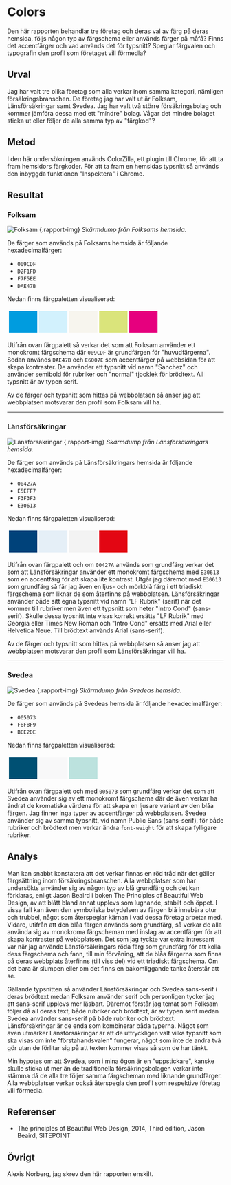 
Colors
=======================

Den här rapporten behandlar tre företag och deras val av färg på deras hemsida, följs någon typ av färgschema eller används färger på måfå? Finns det accentfärger och vad används det för typsnitt? Speglar färgvalen och typografin den profil som företaget vill förmedla?

Urval
-----------------------

<!-- Berätta vilka webbplatser du valt att undersöka och varför eller hur du gick tillväga när du gjorde ditt urval. -->
Jag har valt tre olika företag som alla verkar inom samma kategori, nämligen försäkringsbranschen. De företag jag har valt ut är Folksam, Länsförsäkringar samt Svedea. Jag har valt två större försäkringsbolag och kommer jämföra dessa med ett "mindre" bolag. Vågar det mindre bolaget sticka ut eller följer de alla samma typ av "färgkod"? 

Metod
-----------------------

<!-- Berätta kort om din "metod", hur du gör för att utföra undersökningen. Berätta om du använder något speciellt verktyg. -->
I den här undersökningen används ColorZilla, ett plugin till Chrome, för att ta fram hemsidors färgkoder. För att ta fram en hemsidas typsnitt så används den inbyggda funktionen "Inspektera" i Chrome.  

Resultat
-----------------------

<!-- Dokumentera dina resultat från din studie. Berätta vad du kom fram till, vilka resultat du hittade och observerade. -->
### Folksam

![Folksam](%assets_url%/img/Folksam_web.png "Folksams hemsida") {.rapport-img}
<i>Skärmdump från Folksams hemsida.</i>

De färger som används på Folksams hemsida är följande hexadecimalfärger:
- `009CDF`
- `D2F1FD`
- `F7F5EE`
- `DAE47B`

Nedan finns färgpaletten visualiserad:
<table style="border-spacing: 4px; border-collapse: separate">
<tr>
<td style="height: 50px; width: 50px; background-color: #009CDF">
<td style="height: 50px; width: 50px; background-color: #D2F1FD">
<td style="height: 50px; width: 50px; background-color: #F7F5EE">
<td style="height: 50px; width: 50px; background-color: #DAE47B">
<td style="height: 50px; width: 50px; background-color: #E6007E">
</tr>
</table>

Utifrån ovan färgpalett så verkar det som att Folksam använder ett monokromt färgschema där `009CDF` är grundfärgen för "huvudfärgerna". Sedan används `DAE47B` och `E6007E` som accentfärger på webbsidan för att skapa kontraster.
De använder ett typsnitt vid namn "Sanchez" och använder semibold för rubriker och "normal" tjocklek för brödtext. All typsnitt är av typen serif.

Av de färger och typsnitt som hittas på webbplatsen så anser jag att webbplatsen motsvarar den profil som Folksam vill ha.



***

### Länsförsäkringar

![Länsförsäkringar](%assets_url%/img/Lansforsakringar_web.png "Länsförsäkringars hemsida") {.rapport-img}
<i>Skärmdump från Länsförsäkringars hemsida.</i>

De färger som används på Länsförsäkringars hemsida är följande hexadecimalfärger:
- `00427A`
- `E5EFF7`
- `F3F3F3`
- `E30613`

Nedan finns färgpaletten visualiserad:
<table style="border-spacing: 4px; border-collapse: separate">
<tr>
<td style="height: 50px; width: 50px; background-color: #00427A">
<td style="height: 50px; width: 50px; background-color: #E5EFF7">
<td style="height: 50px; width: 50px; background-color: #F3F3F3">
<td style="height: 50px; width: 50px; background-color: #E30613">
</tr>
</table>

Utifrån ovan färgpalett och om `00427A` används som grundfärg verkar det som att Länsförsäkringar använder ett monokromt färgschema med `E30613` som en accentfärg för att skapa lite kontrast. Utgår jag däremot med `E30613` som grundfärg så får jag även en ljus- och mörkblå färg
i ett triadiskt färgschema som liknar de som återfinns på webbplatsen. Länsförsäkringar använder både sitt egna typsnitt vid namn "LF Rubrik" (serif) när det kommer till rubriker men även ett typsnitt som heter "Intro Cond" (sans-serif). Skulle dessa typsnitt inte visas korrekt ersätts
"LF Rubrik" med Georgia eller Times New Roman och "Intro Cond" ersätts med Arial eller Helvetica Neue. Till brödtext används Arial (sans-serif).

Av de färger och typsnitt som hittas på webbplatsen så anser jag att webbplatsen motsvarar den profil som Länsförsäkringar vill ha.

***

### Svedea

![Svedea](%assets_url%/img/Svedea_web.png "Svedeas hemsida") {.rapport-img}
<i>Skärmdump från Svedeas hemsida.</i>

De färger som används på Svedeas hemsida är följande hexadecimalfärger:
- `005073`
- `F8F8F9`
- `BCE2DE`

Nedan finns färgpaletten visualiserad:
<table style="border-spacing: 4px; border-collapse: separate">
<tr>
<td style="height: 50px; width: 50px; background-color: #005073">
<td style="height: 50px; width: 50px; background-color: #F8F8F9">
<td style="height: 50px; width: 50px; background-color: #BCE2DE">
</tr>
</table>

Utifrån ovan färgpalett och med `005073` som grundfärg verkar det som att Svedea använder sig av ett monokromt färgschema där de även verkar ha ändrat de kromatiska värdena för att skapa en ljusare variant av den blåa färgen. Jag finner inga typer av accentfärger på webbplatsen. Svedea använder sig av samma typsnitt, vid namn Public Sans (sans-serif), för både rubriker och brödtext men verkar ändra `font-weight` för att skapa fylligare rubriker.



Analys
-----------------------

<!-- Diskutera och analysera de resultaten du fann. -->
Man kan snabbt konstatera att det verkar finnas en röd tråd när det gäller färgsättning inom försäkringsbranschen. Alla webbplatser som har undersökts använder sig av någon typ av blå grundfärg och det kan förklaras, enligt Jason Beaird i boken The Principles of Beautiful Web Design, av att blått bland annat upplevs som lugnande, stabilt och öppet. I vissa fall kan även den symboliska betydelsen av färgen blå innebära otur och trubbel, något som återspeglar kärnan i vad dessa företag arbetar med. Vidare, utifrån att den blåa färgen används som grundfärg, så verkar de alla använda sig av monokroma färgscheman med inslag av accentfärger för att skapa kontraster på webbplatsen.
Det som jag tyckte var extra intressant var när jag använde Länsförsäkringars röda färg som grundfärg för att kolla dess färgschema och fann, till min förvåning, att de blåa färgerna som finns på deras webbplats återfinns (till viss del) vid ett triadiskt färgschema. Om det bara är slumpen eller om det finns en bakomliggande tanke återstår att se. 

Gällande typsnitten så använder Länsförsäkringar och Svedea sans-serif i deras brödtext medan Folksam använder serif och personligen tycker jag att sans-serif upplevs mer läsbart. Däremot förstår jag temat som Folksam följer då all deras text, både rubriker och brödtext, är av typen serif medan Svedea använder sans-serif på både rubriker och brödtext. Länsförsäkringar är de enda som kombinerar båda typerna. Något som även utmärker Länsförsäkringar är att de uttryckligen valt vilka typsnitt som ska visas om inte "förstahandsvalen" fungerar, något som inte de andra två gör utan de förlitar sig på att texten kommer visas så som de har tänkt. 

Min hypotes om att Svedea, som i mina ögon är en "uppstickare", kanske skulle sticka ut mer än de traditionella försäkringsbolagen verkar inte stämma då de alla tre följer samma färgscheman med liknande grundfärger. Alla webbplatser verkar också återspegla den profil som respektive företag vill förmedla.



Referenser
-----------------------

<!-- Ange de eventuella referenser du använder dig av, om några. -->
- The principles of Beautiful Web Design, 2014, Third edition, Jason Beaird, SITEPOINT


Övrigt
-----------------------

<!-- Skriv ditt eget namn samt vilka gruppmedlemmar som deltog i att författa rapporten. -->
Alexis Norberg, jag skrev den här rapporten enskilt. 
